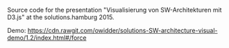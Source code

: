 Source code for the presentation "Visualisierung von SW-Architekturen mit D3.js" at the solutions.hamburg 2015.

Demo: https://cdn.rawgit.com/owidder/solutions-SW-architecture-visual-demo/1.2/index.html#/force
